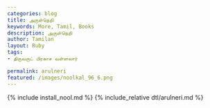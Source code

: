 ```yaml
---  
categories: blog  
title: அருள்நெறி
keywords: More, Tamil, Books  
description: அருள்நெறி
author: Tamilan  
layout: Ruby  
tags:     
- திருவருட் பிரகாச வள்ளலார்

permalink: arulneri  
featured: /images/noolkal_96_6.png  
---  
```

{% include install_nool.md %} 
{% include_relative dtl/arulneri.md %} 
